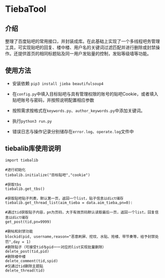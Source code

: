 # TiebaTool
## 介绍
整理了百度贴吧的常用接口，并封装成库。在此基础上实现了一个多线程吧务管理工具，可实现贴吧的回复、楼中楼、用户名的关键词过滤匹配并进行删除或封禁操作。还提供首页的相同标题贴及同一用户发贴量的控制，发贴等级墙等功能。

## 使用方法
* 安装依赖 `pip3 install jieba beautifulsoup4`

* 在`config.py`中填入目标贴吧与具有管理权限的账号的贴吧Cookie，或者填入贴吧账号与密码，并按照说明配置相应参数

* 按照需求按格式在`keywords.py`、`author_keywords.py`中添加关键词。

* 执行`python3 run.py`

* 错误日志与操作记录分别储存在`error.log`、`operate.log`文件中

## tiebalib库使用说明
```
import tiebalib

#进行初始化
tiebalib.initialize("目标贴吧","cookie")

#获取tbs
tiebalib.get_tbs()

#获取贴吧贴子列表，默认第一页，返回一个list，贴子信息以dict储存
tiebalib.get_thread_list(aim_tieba = data.aim_tieba,pn=0):

#通过tid获取贴子内容，pn为页码，大于有效页码默认读取最后一页，返回一个list，回复信息以dict储存
get_post(tid,pn=9999)

#删帖和封禁功能
blockid(pid, username,reason="恶意刷屏、挖坟、水贴、抢楼、带节奏等，给予封禁处罚",day = 1)
#删除贴子（可接受tid与pid一一对应的list实现批量删除）
delete_post(tid,pid)
#删除楼中楼
delete_comment(tid,spid)
#仅通过tid删除主题贴
delete_thread(tid)
```

